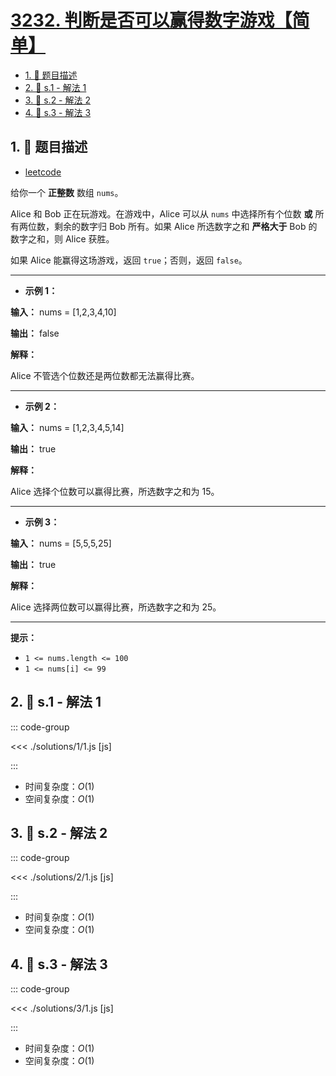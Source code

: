 # [3232. 判断是否可以赢得数字游戏【简单】](https://github.com/tnotesjs/TNotes.leetcode/tree/main/notes/3232.%20%E5%88%A4%E6%96%AD%E6%98%AF%E5%90%A6%E5%8F%AF%E4%BB%A5%E8%B5%A2%E5%BE%97%E6%95%B0%E5%AD%97%E6%B8%B8%E6%88%8F%E3%80%90%E7%AE%80%E5%8D%95%E3%80%91)

<!-- region:toc -->

- [1. 📝 题目描述](#1--题目描述)
- [2. 🎯 s.1 - 解法 1](#2--s1---解法-1)
- [3. 🎯 s.2 - 解法 2](#3--s2---解法-2)
- [4. 🎯 s.3 - 解法 3](#4--s3---解法-3)

<!-- endregion:toc -->

## 1. 📝 题目描述

- [leetcode](https://leetcode.cn/problems/find-if-digit-game-can-be-won/)

给你一个 **正整数** 数组 `nums`。

Alice 和 Bob 正在玩游戏。在游戏中，Alice 可以从 `nums` 中选择所有个位数 **或** 所有两位数，剩余的数字归 Bob 所有。如果 Alice 所选数字之和 **严格大于** Bob 的数字之和，则 Alice 获胜。

如果 Alice 能赢得这场游戏，返回 `true`；否则，返回 `false`。

---

- **示例 1：**

**输入：** nums = [1,2,3,4,10]

**输出：** false

**解释：**

Alice 不管选个位数还是两位数都无法赢得比赛。

---

- **示例 2：**

**输入：** nums = [1,2,3,4,5,14]

**输出：** true

**解释：**

Alice 选择个位数可以赢得比赛，所选数字之和为 15。

---

- **示例 3：**

**输入：** nums = [5,5,5,25]

**输出：** true

**解释：**

Alice 选择两位数可以赢得比赛，所选数字之和为 25。

---

**提示：**

- `1 <= nums.length <= 100`
- `1 <= nums[i] <= 99`

## 2. 🎯 s.1 - 解法 1

::: code-group

<<< ./solutions/1/1.js [js]

:::

- 时间复杂度：$O(1)$
- 空间复杂度：$O(1)$

## 3. 🎯 s.2 - 解法 2

::: code-group

<<< ./solutions/2/1.js [js]

:::

- 时间复杂度：$O(1)$
- 空间复杂度：$O(1)$

## 4. 🎯 s.3 - 解法 3

::: code-group

<<< ./solutions/3/1.js [js]

:::

- 时间复杂度：$O(1)$
- 空间复杂度：$O(1)$
